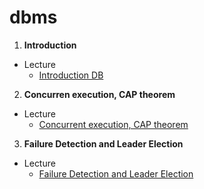 # dbms

1.  **Introduction**

  - Lecture
    -  [Introduction DB](https://colab.research.google.com/github/fbeilstein/dbms/blob/master/DB_lecture_1.ipynb)
    
    
2.  **Concurren execution, CAP theorem**

 - Lecture
    -  [Concurrent execution, CAP theorem](https://colab.research.google.com/github/fbeilstein/dbms/blob/master/DB_lecture_2.ipynb)
    
    
3.  **Failure Detection and Leader Election**

 - Lecture
    -  [Failure Detection and Leader Election](https://colab.research.google.com/github/fbeilstein/dbms/blob/master/DB_lecture_3.ipynb)
